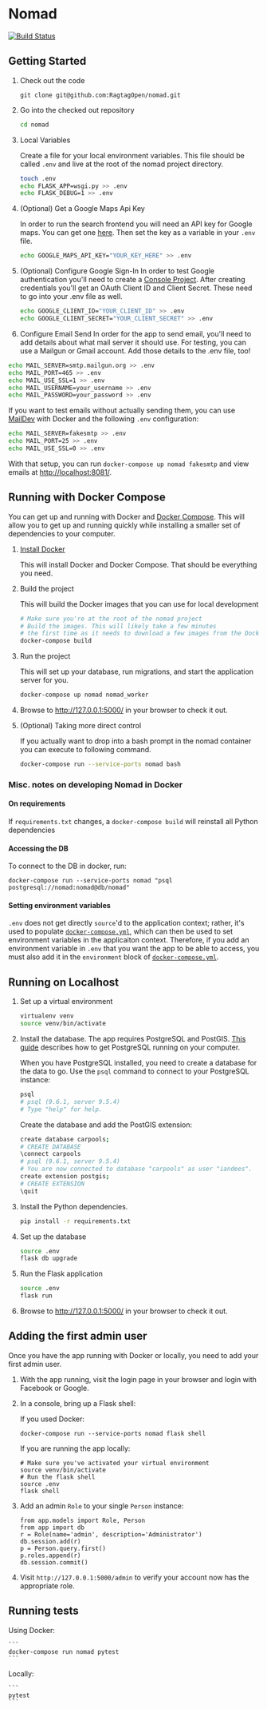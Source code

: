 # Nomad

[![Build Status](https://travis-ci.org/RagtagOpen/nomad.svg?branch=master)](https://travis-ci.org/RagtagOpen/nomad)

## Getting Started
1. Check out the code

    ```
    git clone git@github.com:RagtagOpen/nomad.git
    ```

1. Go into the checked out repository

    ```bash
    cd nomad
    ```

1. Local Variables

    Create a file for your local environment variables. This file should be called `.env` and live at the root of the nomad project directory.

    ```bash
    touch .env
    echo FLASK_APP=wsgi.py >> .env
    echo FLASK_DEBUG=1 >> .env
    ```

1. (Optional) Get a Google Maps Api Key

    In order to run the search frontend you will need an API key for Google maps. You can get one [here](https://developers.google.com/maps/documentation/javascript/get-api-key).
    Then set the key as a variable in your `.env` file.

    ```bash
    echo GOOGLE_MAPS_API_KEY="YOUR_KEY_HERE" >> .env
    ```

1. (Optional) Configure Google Sign-In
    In order to test Google authentication you'll need to create a [Console Project](https://developers.google.com/identity/sign-in/web/devconsole-project).
    After creating credentials you'll get an OAuth Client ID and Client Secret. These need to go into your .env file as well.

    ```bash
    echo GOOGLE_CLIENT_ID="YOUR_CLIENT_ID" >> .env
    echo GOOGLE_CLIENT_SECRET="YOUR_CLIENT_SECRET" >> .env
    ```

1. Configure Email Send
    In order for the app to send email, you'll need to add details about what mail server it should use. For testing, you can use a Mailgun or Gmail account. Add those details to the .env file, too!

```bash
echo MAIL_SERVER=smtp.mailgun.org >> .env
echo MAIL_PORT=465 >> .env
echo MAIL_USE_SSL=1 >> .env
echo MAIL_USERNAME=your_username >> .env
echo MAIL_PASSWORD=your_password >> .env
```

If you want to test emails without actually sending them, you can use [MailDev](http://danfarrelly.nyc/MailDev/) with Docker and the following `.env` configuration:

```bash
echo MAIL_SERVER=fakesmtp >> .env
echo MAIL_PORT=25 >> .env
echo MAIL_USE_SSL=0 >> .env
```

With that setup, you can run `docker-compose up nomad fakesmtp` and view emails at [http://localhost:8081/](http://localhost:8081/).

## Running with Docker Compose

You can get up and running with Docker and [Docker Compose](https://docs.docker.com/compose/overview/).
This will allow you to get up and running quickly while installing a smaller set of dependencies to your computer.

1. [Install Docker](https://www.docker.com/community-edition#/download)

    This will install Docker and Docker Compose. That should be everything you need.

1. Build the project

    This will build the Docker images that you can use for local development

    ```bash
    # Make sure you're at the root of the nomad project
    # Build the images. This will likely take a few minutes
    # the first time as it needs to download a few images from the Docker registry
    docker-compose build
    ```

1. Run the project

    This will set up your database, run migrations, and start the application server for you.

    ```bash
    docker-compose up nomad nomad_worker
    ```

1. Browse to http://127.0.0.1:5000/ in your browser to check it out.

1. (Optional) Taking more direct control

    If you actually want to drop into a bash prompt in the nomad container you can execute to following command.

    ```bash
    docker-compose run --service-ports nomad bash
    ```

### Misc. notes on developing Nomad in Docker

#### On requirements

If `requirements.txt` changes, a `docker-compose build` will reinstall all Python dependencies

#### Accessing the DB

To connect to the DB in docker, run:
```
docker-compose run --service-ports nomad "psql postgresql://nomad:nomad@db/nomad"
```

#### Setting environment variables
`.env` does not get directly `source`'d to the application context; rather, it's used to populate [`docker-compose.yml`](https://github.com/RagtagOpen/nomad/blob/master/docker-compose.yml), which can then be used to set environment variables in the applicaiton context. Therefore, if you add an environment variable in `.env` that you want the app to be able to access, you must also add it in the `environment` block of [`docker-compose.yml`](https://github.com/RagtagOpen/nomad/blob/master/docker-compose.yml).

## Running on Localhost

1. Set up a virtual environment

   ```bash
   virtualenv venv
   source venv/bin/activate
   ```

1. Install the database. The app requires PostgreSQL and PostGIS. [This guide](http://www.postgresguide.com/setup/install.html) describes how to get PostgreSQL running on your computer.

   When you have PostgreSQL installed, you need to create a database for the data to go. Use the `psql` command to connect to your PostgreSQL instance:

   ```bash
   psql
   # psql (9.6.1, server 9.5.4)
   # Type "help" for help.
   ```

   Create the database and add the PostGIS extension:
   ```bash
   create database carpools;
   # CREATE DATABASE
   \connect carpools
   # psql (9.6.1, server 9.5.4)
   # You are now connected to database "carpools" as user "iandees".
   create extension postgis;
   # CREATE EXTENSION
   \quit
   ```

1. Install the Python dependencies.

   ```bash
   pip install -r requirements.txt
   ```

1. Set up the database

   ```bash
   source .env
   flask db upgrade
   ```

1. Run the Flask application

   ```bash
   source .env
   flask run
   ```

1. Browse to http://127.0.0.1:5000/ in your browser to check it out.

## Adding the first admin user

Once you have the app running with Docker or locally, you need to add your first admin user.

1. With the app running, visit the login page in your browser and login with Facebook or Google.

1. In a console, bring up a Flask shell:

    If you used Docker:

    ```
    docker-compose run --service-ports nomad flask shell
    ```

    If you are running the app locally:

    ```
    # Make sure you've activated your virtual environment
    source venv/bin/activate
    # Run the flask shell
    source .env
    flask shell
    ```

1. Add an admin `Role` to your single `Person` instance:

    ```
    from app.models import Role, Person
    from app import db
    r = Role(name='admin', description='Administrator')
    db.session.add(r)
    p = Person.query.first()
    p.roles.append(r)
    db.session.commit()
    ```

1. Visit `http://127.0.0.1:5000/admin` to verify your account now has the appropriate role.

## Running tests

Using Docker:

    ```
    docker-compose run nomad pytest
    ```

Locally:

    ```
    pytest
    ```
